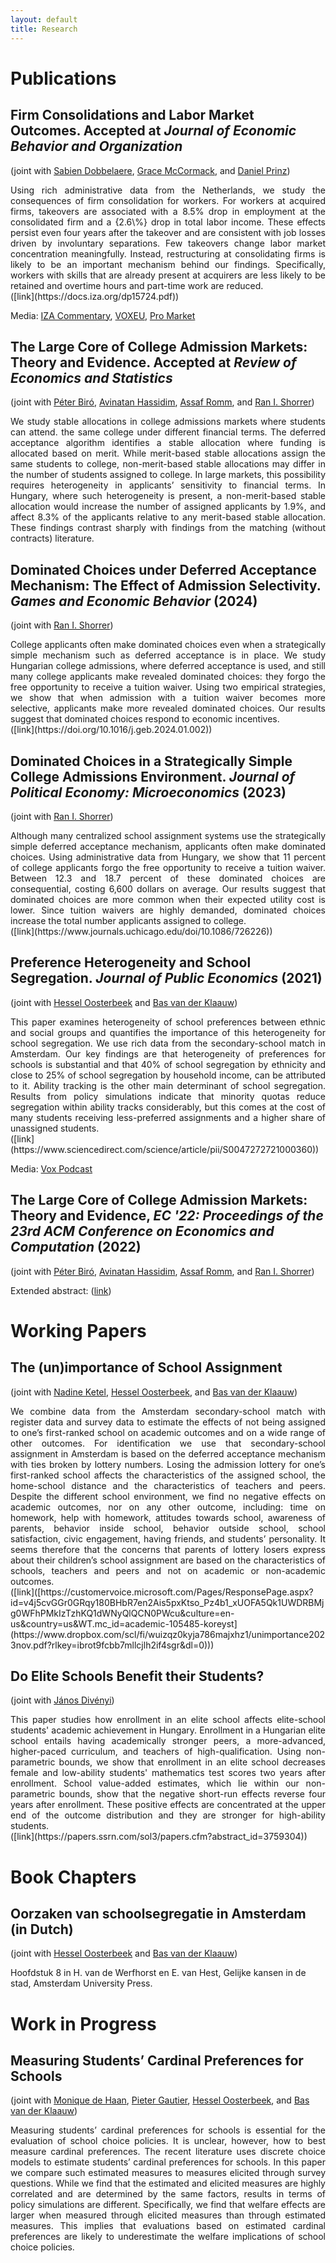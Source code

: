 ```yaml
---
layout: default
title: Research
---
```

# Publications

## Firm Consolidations and Labor Market Outcomes. Accepted at _Journal of Economic Behavior and Organization_
(joint with [Sabien Dobbelaere](https://sites.google.com/site/sabiendobbelaere/), [Grace McCormack](https://sites.google.com/site/gracemccormackresearch/home?authuser=0), and [Daniel Prinz](https://sites.google.com/view/danielprinz/))

<div style="text-align: justify"> Using rich administrative data from the Netherlands, we study the consequences of firm consolidation for workers. For workers at acquired firms, takeovers are associated with a 8.5% drop in employment at the consolidated firm and a {2.6\%} drop in total labor income. These effects persist even four years after the takeover and are consistent with job losses driven by involuntary separations. Few takeovers change labor market concentration meaningfully. Instead, restructuring at consolidating firms is likely to be an important mechanism behind our findings. Specifically, workers with skills that are already present at acquirers are less likely to be retained and overtime hours and part-time work are reduced. </div> ([link](https://docs.iza.org/dp15724.pdf))

Media: [IZA Commentary](https://wol.iza.org/opinions/mergers-and-the-labor-market), [VOXEU](https://cepr.org/voxeu/columns/firm-consolidation-and-labour-market-outcomes), [Pro Market](https://www.promarket.org/2023/07/31/firm-consolidations-hurt-workers-but-likely-not-because-of-market-power/)


## The Large Core of College Admission Markets: Theory and Evidence. Accepted at _Review of Economics and Statistics_
(joint with [Péter Biró](http://www.econ.core.hu/english/inst/biro.html), [Avinatan Hassidim](http://u.cs.biu.ac.il/~avinatan/), [Assaf Romm](http://assafromm.weebly.com/), and [Ran I. Shorrer](http://rshorrer.weebly.com/))

<div style="text-align: justify"> We study stable allocations in college admissions markets where students can attend. the same college under different financial terms. The deferred acceptance algorithm identifies a stable allocation where funding is allocated based on merit. While merit-based stable allocations assign the same students to college, non-merit-based stable allocations may differ in the number of students assigned to college. In large markets, this possibility requires heterogeneity in applicants’ sensitivity to financial terms. In Hungary, where such heterogeneity is present, a non-merit-based stable allocation would increase the number of assigned applicants by 1.9%, and affect 8.3% of the applicants relative to any merit-based stable allocation. These findings contrast sharply with findings from the matching (without contracts) literature. </div>


## Dominated Choices under Deferred Acceptance Mechanism: The Effect of Admission Selectivity. _Games and Economic Behavior_ (2024)
(joint with [Ran I. Shorrer](http://rshorrer.weebly.com/))

<div style="text-align: justify"> College applicants often make dominated choices even when a strategically simple mechanism such as deferred acceptance is in place. 
We study Hungarian college admissions, where deferred acceptance is used, and still
many college applicants make revealed dominated choices: they forgo the free opportunity to receive a tuition waiver.  Using two empirical strategies, we show that when admission with a tuition waiver becomes more selective, applicants make more revealed dominated choices. Our results suggest that dominated choices respond to economic incentives. 

</div> ([link](https://doi.org/10.1016/j.geb.2024.01.002))

## Dominated Choices in a Strategically Simple College Admissions Environment. _Journal of Political Economy: Microeconomics_ (2023)
(joint with [Ran I. Shorrer](http://rshorrer.weebly.com/))

<div style="text-align: justify">  Although many centralized school assignment systems use the strategically simple deferred acceptance mechanism, applicants often make dominated choices. Using administrative data from Hungary, we show that 11 percent of college applicants forgo the free opportunity to receive a tuition waiver. Between 12.3 and 18.7 percent of these dominated choices are consequential, costing 6,600 dollars on average. Our results suggest that dominated choices are more common when their expected utility cost is lower. Since tuition waivers are highly demanded, dominated choices increase the total number applicants assigned to college. 

</div> ([link](https://www.journals.uchicago.edu/doi/10.1086/726226))

## Preference Heterogeneity and School Segregation. _Journal of Public Economics_ (2021)
(joint with [Hessel Oosterbeek](http://oosterbeek.economists.nl/) and [Bas van der Klaauw](http://personal.vu.nl/b.vander.klaauw/))

<div style="text-align: justify"> This paper examines heterogeneity of school preferences between ethnic and social groups and quantifies the importance of this heterogeneity for school segregation. We use rich data from the secondary-school match in Amsterdam. Our key findings are that heterogeneity of preferences for schools is substantial and that 40% of school segregation by ethnicity and close to 25% of school segregation by household income, can be attributed to it. Ability tracking is the other main determinant of school segregation. Results from policy simulations indicate that minority quotas reduce segregation within ability tracks considerably, but this comes at the cost of many students receiving less-preferred assignments and a higher share of unassigned students.

 </div> ([link](https://www.sciencedirect.com/science/article/pii/S0047272721000360)) 

Media: [Vox Podcast](https://voxeu.org/vox-talks/why-are-schools-segregated)

## The Large Core of College Admission Markets: Theory and Evidence, _EC '22: Proceedings of the 23rd ACM Conference on Economics and Computation_ (2022)
(joint with [Péter Biró](http://www.econ.core.hu/english/inst/biro.html), [Avinatan Hassidim](http://u.cs.biu.ac.il/~avinatan/), [Assaf Romm](http://assafromm.weebly.com/), and [Ran I. Shorrer](http://rshorrer.weebly.com/))

Extended abstract: ([link](https://dl.acm.org/doi/10.1145/3490486.3538369))  

# Working Papers

## The (un)importance of School Assignment
(joint with [Nadine Ketel](https://sites.google.com/site/nadineketel/), [Hessel Oosterbeek](http://oosterbeek.economists.nl/), and [Bas van der Klaauw](http://personal.vu.nl/b.vander.klaauw/))

<div style="text-align: justify"> We combine data from the Amsterdam secondary-school match with register data and survey data to estimate the effects of not being assigned to one’s first-ranked school on academic outcomes and on a wide range of other outcomes. For identification we use that secondary-school assignment in Amsterdam is based on the deferred acceptance mechanism with ties broken by lottery numbers. Losing the admission lottery for one’s first-ranked school affects the characteristics of the assigned school, the home-school distance and the characteristics of teachers and peers. Despite the different school environment, we find no negative effects on academic outcomes, nor on any other outcome, including: time on homework, help with homework, attitudes towards school, awareness of parents, behavior inside school, behavior outside school, school satisfaction, civic engagement, having friends, and students’ personality. It seems therefore that the concerns that parents of lottery losers express about their children’s school assignment are based on the characteristics of schools, teachers and peers and not on academic or non-academic outcomes. 

</div> ([link]([https://customervoice.microsoft.com/Pages/ResponsePage.aspx?id=v4j5cvGGr0GRqy180BHbR7en2Ais5pxKtso_Pz4b1_xUOFA5Qk1UWDRBMjg0WFhPMkIzTzhKQ1dWNyQlQCN0PWcu&culture=en-us&country=us&WT.mc_id=academic-105485-koreyst](https://www.dropbox.com/scl/fi/wuizqz0kyja786majxhz1/unimportance2023nov.pdf?rlkey=ibrot9fcbb7mllcjlh2if4sgr&dl=0)))

## Do Elite Schools Benefit their Students?
(joint with [János Divényi](https://divenyijanos.github.io/))

<div style="text-align: justify">  This paper studies how enrollment in an elite school affects elite-school students' academic achievement in Hungary. Enrollment in a Hungarian elite school entails having academically stronger peers, a more-advanced, higher-paced curriculum, and teachers of high-qualification. Using non-parametric bounds, we show that enrollment in an elite school decreases female and low-ability students' mathematics test scores two years after enrollment. School value-added estimates, which lie within our non-parametric bounds, show that the negative short-run effects reverse four years after enrollment. These positive effects are concentrated at the upper end of the outcome distribution and they are stronger for high-ability students. </div> ([link](https://papers.ssrn.com/sol3/papers.cfm?abstract_id=3759304))

# Book Chapters
## Oorzaken van schoolsegregatie in Amsterdam (in Dutch)
(joint with [Hessel Oosterbeek](http://oosterbeek.economists.nl/) and [Bas van der Klaauw](http://personal.vu.nl/b.vander.klaauw/)) 

Hoofdstuk 8 in H. van de Werfhorst en E. van Hest, Gelijke kansen in de stad, Amsterdam University Press.

# Work in Progress
## Measuring Students’ Cardinal Preferences for Schools
(joint with [Monique de Haan](http://www.moniquedehaan.nl/), [Pieter Gautier](https://sites.google.com/site/pietgautier/), [Hessel Oosterbeek](http://oosterbeek.economists.nl/), and [Bas van der Klaauw](http://personal.vu.nl/b.vander.klaauw/))

<div style="text-align: justify"> Measuring students’ cardinal preferences for schools is essential for the evaluation of school choice policies. It is unclear, however, how to best measure cardinal preferences. The recent literature uses discrete choice models to estimate students’ cardinal preferences for schools. In this paper we compare such estimated measures to measures elicited through survey questions. While we find that the estimated and elicited measures are highly correlated and are determined by the same factors, results in terms of policy simulations are different. Specifically, we find that welfare effects are larger when measured through elicited measures than through estimated measures. This implies that evaluations based on estimated cardinal preferences are likely to underestimate the welfare implications of school choice policies. </div>
